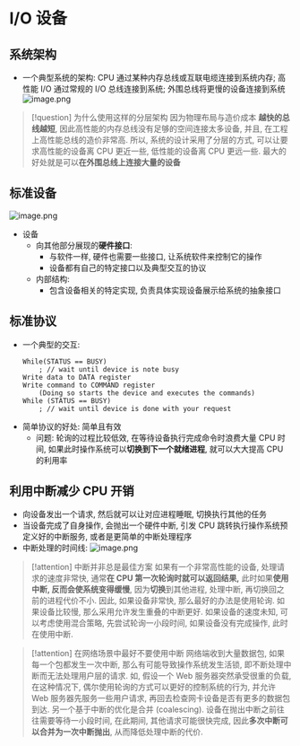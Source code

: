 # I/O 设备
## 系统架构
- 一个典型系统的架构: CPU 通过某种内存总线或互联电缆连接到系统内存; 高性能 I/O 通过常规的 I/O 总线连接到系统; 外围总线将更慢的设备连接到系统 ![image.png](https://jiunian-pic-1310185536.cos.ap-nanjing.myqcloud.com/picgo%2F20231119225936.png)
> [!question] 为什么使用这样的分层架构
> 因为物理布局与造价成本
> **越快的总线越短**, 因此高性能的内存总线没有足够的空间连接太多设备, 并且, 在工程上高性能总线的造价非常高.
> 所以, 系统的设计采用了分层的方式, 可以让要求高性能的设备离 CPU 更近一些, 低性能的设备离 CPU 更远一些.
> 最大的好处就是可以**在外围总线上连接大量的设备**

## 标准设备
![image.png](https://jiunian-pic-1310185536.cos.ap-nanjing.myqcloud.com/picgo%2F20231119230241.png)
- 设备
	- 向其他部分展现的**硬件接口**: 
		- 与软件一样, 硬件也需要一些接口, 让系统软件来控制它的操作
		- 设备都有自己的特定接口以及典型交互的协议
	- 内部结构: 
		- 包含设备相关的特定实现, 负责具体实现设备展示给系统的抽象接口

## 标准协议
- 一个典型的交互: 
	```
	While(STATUS == BUSY)
		; // wait until device is note busy
	Write data to DATA register
	Write command to COMMAND register
		(Doing so starts the device and executes the commands)
	While (STATUS == BUSY)
		; // wait until device is done with your request
	```
- 简单协议的好处: 简单且有效
	- 问题: 轮询的过程比较低效, 在等待设备执行完成命令时浪费大量 CPU 时间, 如果此时操作系统可以**切换到下一个就绪进程**, 就可以大大提高 CPU 的利用率

## 利用中断减少 CPU 开销
- 向设备发出一个请求, 然后就可以让对应进程睡眠, 切换执行其他的任务
- 当设备完成了自身操作, 会抛出一个硬件中断, 引发 CPU 跳转执行操作系统预定义好的中断服务, 或者是更简单的中断处理程序
- 中断处理的时间线: ![image.png](https://jiunian-pic-1310185536.cos.ap-nanjing.myqcloud.com/picgo%2F20231119232006.png)
> [!attention] 中断并非总是最佳方案
> 如果有一个非常高性能的设备, 处理请求的速度非常快, 通常**在 CPU 第一次轮询时就可以返回结果,** 此时如果**使用中断, 反而会使系统变得缓慢**, 因为**切换**到其他进程, 处理中断, 再切换回之前的进程代价不小.
> 因此, 如果设备非常快, 那么最好的办法是使用轮询. 如果设备比较慢, 那么采用允许发生重叠的中断更好.
> 如果设备的速度未知, 可以考虑使用混合策略, 先尝试轮询一小段时间, 如果设备没有完成操作, 此时在使用中断.

> [!attention] 在网络场景中最好不要使用中断
> 网络端收到大量数据包, 如果每一个包都发生一次中断, 那么有可能导致操作系统发生活锁, 即不断处理中断而无法处理用户层的请求.
> 如, 假设一个 Web 服务器突然承受很重的负载, 在这种情况下, 偶尔使用轮询的方式可以更好的控制系统的行为, 并允许 Web 服务器先服务一些用户请求, 再回去检查网卡设备是否有更多的数据包到达.
> 另一个基于中断的优化是合并 (coalescing). 设备在抛出中断之前往往需要等待一小段时间, 在此期间, 其他请求可能很快完成, 因此**多次中断可以合并为一次中断抛出**, 从而降低处理中断的代价.